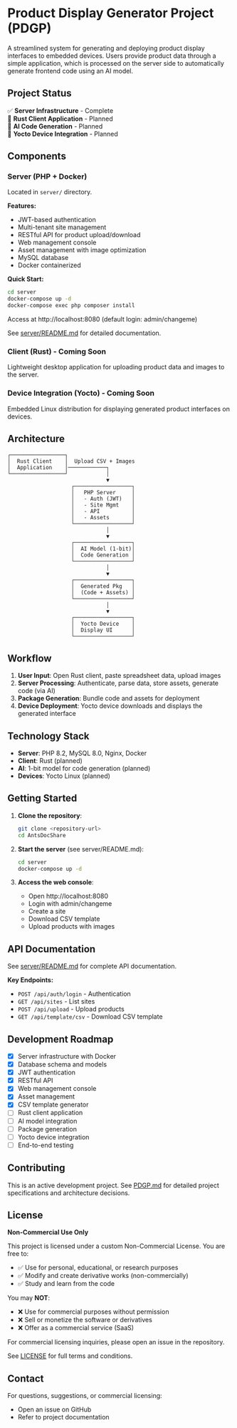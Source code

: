 # Product Display Generator Project (PDGP)

A streamlined system for generating and deploying product display interfaces to embedded devices. Users provide product data through a simple application, which is processed on the server side to automatically generate frontend code using an AI model.

## Project Status

✅ **Server Infrastructure** - Complete  
🚧 **Rust Client Application** - Planned  
🚧 **AI Code Generation** - Planned  
🚧 **Yocto Device Integration** - Planned  

## Components

### Server (PHP + Docker)
Located in `server/` directory.

**Features:**
- JWT-based authentication
- Multi-tenant site management
- RESTful API for product upload/download
- Web management console
- Asset management with image optimization
- MySQL database
- Docker containerized

**Quick Start:**
```bash
cd server
docker-compose up -d
docker-compose exec php composer install
```

Access at http://localhost:8080 (default login: admin/changeme)

See [server/README.md](server/README.md) for detailed documentation.

### Client (Rust) - Coming Soon
Lightweight desktop application for uploading product data and images to the server.

### Device Integration (Yocto) - Coming Soon
Embedded Linux distribution for displaying generated product interfaces on devices.

## Architecture

```
┌─────────────────┐
│  Rust Client    │  Upload CSV + Images
│  Application    │────────────┐
└─────────────────┘            │
                               ▼
                    ┌──────────────────┐
                    │   PHP Server     │
                    │   - Auth (JWT)   │
                    │   - Site Mgmt    │
                    │   - API          │
                    │   - Assets       │
                    └──────────────────┘
                               │
                               ▼
                    ┌──────────────────┐
                    │  AI Model (1-bit)│
                    │  Code Generation │
                    └──────────────────┘
                               │
                               ▼
                    ┌──────────────────┐
                    │  Generated Pkg   │
                    │  (Code + Assets) │
                    └──────────────────┘
                               │
                               ▼
                    ┌──────────────────┐
                    │  Yocto Device    │
                    │  Display UI      │
                    └──────────────────┘
```

## Workflow

1. **User Input**: Open Rust client, paste spreadsheet data, upload images
2. **Server Processing**: Authenticate, parse data, store assets, generate code (via AI)
3. **Package Generation**: Bundle code and assets for deployment
4. **Device Deployment**: Yocto device downloads and displays the generated interface

## Technology Stack

- **Server**: PHP 8.2, MySQL 8.0, Nginx, Docker
- **Client**: Rust (planned)
- **AI**: 1-bit model for code generation (planned)
- **Devices**: Yocto Linux (planned)

## Getting Started

1. **Clone the repository**:
   ```bash
   git clone <repository-url>
   cd AntsDocShare
   ```

2. **Start the server** (see server/README.md):
   ```bash
   cd server
   docker-compose up -d
   ```

3. **Access the web console**:
   - Open http://localhost:8080
   - Login with admin/changeme
   - Create a site
   - Download CSV template
   - Upload products with images

## API Documentation

See [server/README.md](server/README.md) for complete API documentation.

**Key Endpoints:**
- `POST /api/auth/login` - Authentication
- `GET /api/sites` - List sites
- `POST /api/upload` - Upload products
- `GET /api/template/csv` - Download CSV template

## Development Roadmap

- [x] Server infrastructure with Docker
- [x] Database schema and models
- [x] JWT authentication
- [x] RESTful API
- [x] Web management console
- [x] Asset management
- [x] CSV template generator
- [ ] Rust client application
- [ ] AI model integration
- [ ] Package generation
- [ ] Yocto device integration
- [ ] End-to-end testing

## Contributing

This is an active development project. See [PDGP.md](PDGP.md) for detailed project specifications and architecture decisions.

## License

**Non-Commercial Use Only**

This project is licensed under a custom Non-Commercial License. You are free to:
- ✅ Use for personal, educational, or research purposes
- ✅ Modify and create derivative works (non-commercially)
- ✅ Study and learn from the code

You may **NOT**:
- ❌ Use for commercial purposes without permission
- ❌ Sell or monetize the software or derivatives
- ❌ Offer as a commercial service (SaaS)

For commercial licensing inquiries, please open an issue in the repository.

See [LICENSE](LICENSE) for full terms and conditions.

## Contact

For questions, suggestions, or commercial licensing:
- Open an issue on GitHub
- Refer to project documentation


